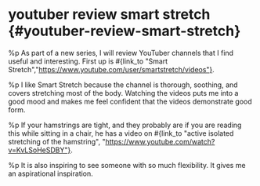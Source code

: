 # youtuber review smart stretch {#youtuber-review-smart-stretch}
%p
  As part of a new series, I will review YouTuber channels that I find
  useful and interesting. First up is
  #{link_to "Smart Stretch","https://www.youtube.com/user/smartstretch/videos"}.

%p
  I like Smart Stretch because the channel is thorough, soothing, and
  covers stretching most of the body. Watching the videos puts me into a
  good mood and makes me feel confident that the videos demonstrate good
  form.

%p
  If your hamstrings are tight, and they probably are if you are reading
  this while sitting in a chair, he has a video on
  #{link_to "active isolated stretching of the hamstring", "https://www.youtube.com/watch?v=KvLSoHeSDBY"}.

%p
  It is also inspiring to see someone with so much flexibility. It gives
  me an aspirational inspiration.
